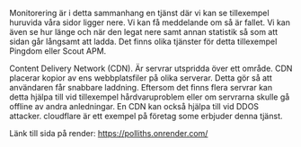 Monitorering är i detta sammanhang en tjänst där vi kan se tillexempel huruvida våra sidor ligger nere. Vi kan få meddelande om så är fallet. Vi kan även se hur länge och när den legat nere samt annan statistik så som att sidan går långsamt att ladda. Det finns olika tjänster för detta tillexempel Pingdom eller Scout APM.

Content Delivery Network (CDN). Är servrar utspridda över ett område. CDN placerar kopior av ens webbplatsfiler på olika serverar. Detta gör så att användaren får snabbare laddning. Eftersom det finns flera servrar kan detta hjälpa till vid tillexempel hårdvaruproblem eller om servrarna skulle gå offline av andra anledningar. En CDN kan också hjälpa till vid DDOS attacker. cloudflare är ett exempel på företag some erbjuder denna tjänst.

Länk till sida på render: https://polliths.onrender.com/
